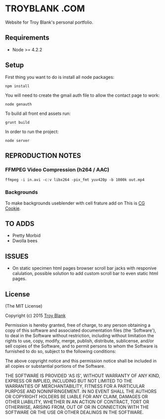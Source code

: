 # TROYBLANK .COM

Website for Troy Blank's personal portfolio.

## Requirements
* Node >= 4.2.2

## Setup
First thing you want to do is install all node packages:

    npm install
    
You will need to create the gmail auth file to allow the contact page to work:

    node genauth
    
To build all front end assets run:

    grunt build
  
In order to run the project:

    node server

## REPRODUCTION NOTES
### FFMPEG Video Compression (h264 / AAC)

    ffmpeg -i in.avi -c:v libx264 -pix_fmt yuv420p -b 1000k out.mp4


### Backgrounds

To make backgrounds useblender with cell frature add on This is [CG Cookie](http://cgcookie.com/blender/lessons/1-getting-started/ "CG Cookie tut").

## TO ADDS
* Pretty Morbid
* Dwolla bees

## ISSUES
* On static specimen html pages browser scroll bar jacks with responive calulation, possible solution to add custom scroll bar to even static html pages.

## License

(The MIT License)

Copyright (c) 2015 [Troy Blank](mailto:troy@troyblank.com, "Troy Blank")

Permission is hereby granted, free of charge, to any person obtaining a copy of this software and associated documentation files (the 'Software'), to deal in the Software without restriction, including without limitation the rights to use, copy, modify, merge, publish, distribute, sublicense, and/or sell copies of the Software, and to permit persons to whom the Software is furnished to do so, subject to the following conditions:

The above copyright notice and this permission notice shall be included in all copies or substantial portions of the Software.

THE SOFTWARE IS PROVIDED 'AS IS', WITHOUT WARRANTY OF ANY KIND, EXPRESS OR IMPLIED, INCLUDING BUT NOT LIMITED TO THE WARRANTIES OF MERCHANTABILITY, FITNESS FOR A PARTICULAR PURPOSE AND NONINFRINGEMENT. IN NO EVENT SHALL THE AUTHORS OR COPYRIGHT HOLDERS BE LIABLE FOR ANY CLAIM, DAMAGES OR OTHER LIABILITY, WHETHER IN AN ACTION OF CONTRACT, TORT OR OTHERWISE, ARISING FROM, OUT OF OR IN CONNECTION WITH THE SOFTWARE OR THE USE OR OTHER DEALINGS IN THE SOFTWARE.